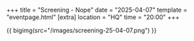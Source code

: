 +++
title = "Screening - Nope"
date = "2025-04-07"
template = "eventpage.html"
[extra]
location = "HQ"
time = "20:00"
+++

{{ bigimg(src="/images/screening-25-04-07.png") }}
